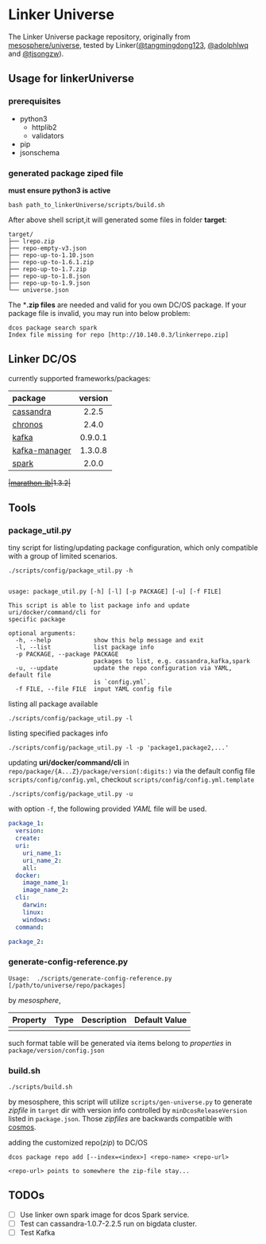 # Linker Universe

The Linker Universe package repository, originally from [mesosphere/universe](http://mesosphere.github.io/universe/), tested by Linker([@tangmingdong123](https://github.com/tangmingdong123), [@adolphlwq](https://github.com/adolphlwq) and [@tjsongzw](https://github.com/tjsongzw)).

## Usage for linkerUniverse
### prerequisites
- python3
  - httplib2
  - validators
- pip
- jsonschema

### generated package ziped file
**must ensure python3 is active**
```
bash path_to_linkerUniverse/scripts/build.sh
```
After above shell script,it will generated some files in folder **target**:
```
target/
├── lrepo.zip
├── repo-empty-v3.json
├── repo-up-to-1.10.json
├── repo-up-to-1.6.1.zip
├── repo-up-to-1.7.zip
├── repo-up-to-1.8.json
├── repo-up-to-1.9.json
└── universe.json
```
The ***.zip files** are needed and valid for you own DC/OS package. If your package file is invalid, you may run into below problem:
```
dcos package search spark
Index file missing for repo [http://10.140.0.3/linkerrepo.zip]
```

## Linker DC/OS

currently supported frameworks/packages:

|package|version|
|:---|:---:|
|[cassandra](http://cassandra.apache.org)| 2.2.5|
|[chronos](https://mesos.github.io/chronos/)|2.4.0|
|[kafka](http://kafka.apache.org)|0.9.0.1|
|[kafka-manager](https://github.com/yahoo/kafka-manager)|1.3.0.8|
|[spark](https://spark.apache.org/docs/2.0.0/index.html)|2.0.0|

~~|[marathon-lb](https://github.com/mesosphere/marathon-lb)|1.3.2|~~

## Tools

### package_util.py

tiny script for listing/updating package configuration, which only compatible with a group of limited scenarios.

```
./scripts/config/package_util.py -h


usage: package_util.py [-h] [-l] [-p PACKAGE] [-u] [-f FILE]

This script is able to list package info and update uri/docker/command/cli for
specific package

optional arguments:
  -h, --help            show this help message and exit
  -l, --list            list package info
  -p PACKAGE, --package PACKAGE
                        packages to list, e.g. cassandra,kafka,spark
  -u, --update          update the repo configuration via YAML, default file
                        is `config.yml`.
  -f FILE, --file FILE  input YAML config file
```

listing all package available

```
./scripts/config/package_util.py -l
```

listing specified packages info

```
./scripts/config/package_util.py -l -p 'package1,package2,...'
```

updating **uri/docker/command/cli** in `repo/package/{A...Z}/package/version(:digits:)` via the default config file `scripts/config/config.yml`, checkout `scripts/config/config.yml.template`

```
./scripts/config/package_util.py -u
```

with option `-f`, the following provided *YAML* file will be used.

```yaml
package_1:
  version:
  create:
  uri:
    uri_name_1:
    uri_name_2:
    all:
  docker:
    image_name_1:
    image_name_2:
  cli:
    darwin:
    linux:
    windows:
  command:

package_2:
```

### generate-config-reference.py

```
Usage:  ./scripts/generate-config-reference.py [/path/to/universe/repo/packages]
```

by *mesosphere*,


| Property | Type | Description | Default Value |
|----------|------|-------------|---------------|
|	|	|	|

such format table will be generated via items belong to *properties* in `package/version/config.json`


### build.sh

```
./scripts/build.sh
```

by mesosphere, this script will utilize `scripts/gen-universe.py` to generate *zipfile*  in `target` dir with version info controlled by `minDcosReleaseVersion` listed in `package.json`. Those *zipfiles* are backwards compatible with [cosmos](https://github.com/dcos/cosmos).

adding the customized repo(*zip*) to DC/OS

```
dcos package repo add [--index=<index>] <repo-name> <repo-url>

<repo-url> points to somewhere the zip-file stay...
```

## TODOs
- [ ] Use linker own spark image for dcos Spark service.
- [ ] Test can cassandra-1.0.7-2.2.5 run on bigdata cluster.
- [ ] Test Kafka
